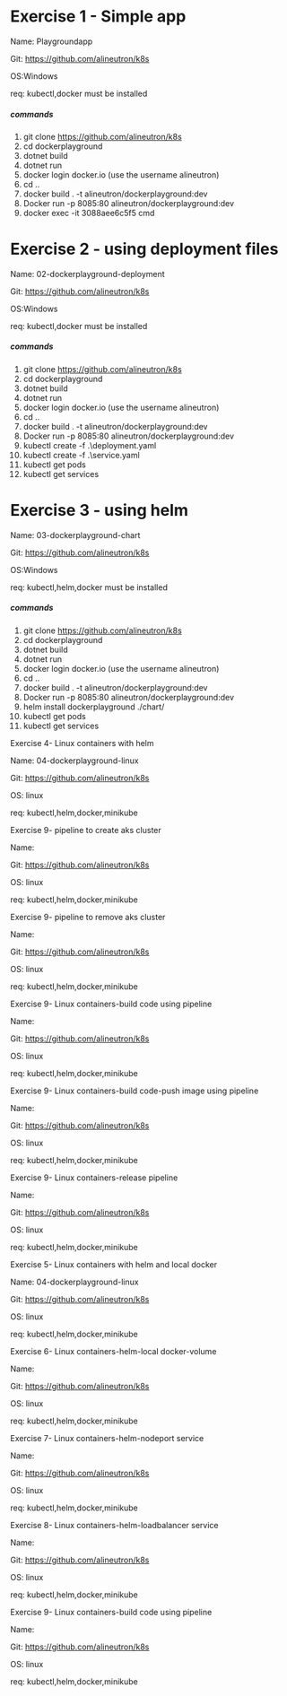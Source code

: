 # Exercise 1 - Simple app

Name: Playgroundapp

Git: https://github.com/alineutron/k8s

OS:Windows

req: kubectl,docker must be installed

##### commands

1. git clone https://github.com/alineutron/k8s
2. cd dockerplayground
3. dotnet build
4. dotnet run
5. docker login docker.io  (use the username alineutron)
6. cd ..
7. docker build . -t alineutron/dockerplayground:dev
8. Docker run -p 8085:80 alineutron/dockerplayground:dev
9. docker exec -it 3088aee6c5f5 cmd



# Exercise 2 - using deployment files

Name: 02-dockerplayground-deployment

Git: https://github.com/alineutron/k8s

OS:Windows

req: kubectl,docker must be installed

##### commands

1. git clone https://github.com/alineutron/k8s
2. cd dockerplayground
3. dotnet build
4. dotnet run
5. docker login docker.io  (use the username alineutron)
6. cd ..
7. docker build . -t alineutron/dockerplayground:dev
8. Docker run -p 8085:80 alineutron/dockerplayground:dev
9. kubectl create -f .\deployment.yaml
10. kubectl create -f .\service.yaml
11. kubectl get pods
12. kubectl get services



# Exercise 3 - using helm

Name: 03-dockerplayground-chart

Git: https://github.com/alineutron/k8s

OS:Windows

req: kubectl,helm,docker must be installed

##### commands

1. git clone https://github.com/alineutron/k8s
2. cd dockerplayground
3. dotnet build
4. dotnet run
5. docker login docker.io  (use the username alineutron)
6. cd ..
7. docker build . -t alineutron/dockerplayground:dev
8. Docker run -p 8085:80 alineutron/dockerplayground:dev
9. helm install dockerplayground ./chart/
10. kubectl get pods
11. kubectl get services



Exercise 4- Linux containers with helm

Name: 04-dockerplayground-linux

Git: https://github.com/alineutron/k8s

OS: linux

req: kubectl,helm,docker,minikube



Exercise 9- pipeline to create aks cluster

Name: 

Git: https://github.com/alineutron/k8s

OS: linux

req: kubectl,helm,docker,minikube



Exercise 9- pipeline to remove aks cluster

Name: 

Git: https://github.com/alineutron/k8s

OS: linux

req: kubectl,helm,docker,minikube



Exercise 9- Linux containers-build code using pipeline

Name: 

Git: https://github.com/alineutron/k8s

OS: linux

req: kubectl,helm,docker,minikube



Exercise 9- Linux containers-build code-push image using pipeline

Name: 

Git: https://github.com/alineutron/k8s

OS: linux

req: kubectl,helm,docker,minikube



Exercise 9- Linux containers-release pipeline

Name: 

Git: https://github.com/alineutron/k8s

OS: linux

req: kubectl,helm,docker,minikube







Exercise 5- Linux containers with helm and local docker

Name: 04-dockerplayground-linux

Git: https://github.com/alineutron/k8s

OS: linux

req: kubectl,helm,docker,minikube





Exercise 6- Linux containers-helm-local docker-volume

Name: 

Git: https://github.com/alineutron/k8s

OS: linux

req: kubectl,helm,docker,minikube



Exercise 7- Linux containers-helm-nodeport service

Name: 

Git: https://github.com/alineutron/k8s

OS: linux

req: kubectl,helm,docker,minikube





Exercise 8- Linux containers-helm-loadbalancer service

Name: 

Git: https://github.com/alineutron/k8s

OS: linux

req: kubectl,helm,docker,minikube



Exercise 9- Linux containers-build code using pipeline

Name: 

Git: https://github.com/alineutron/k8s

OS: linux

req: kubectl,helm,docker,minikube
